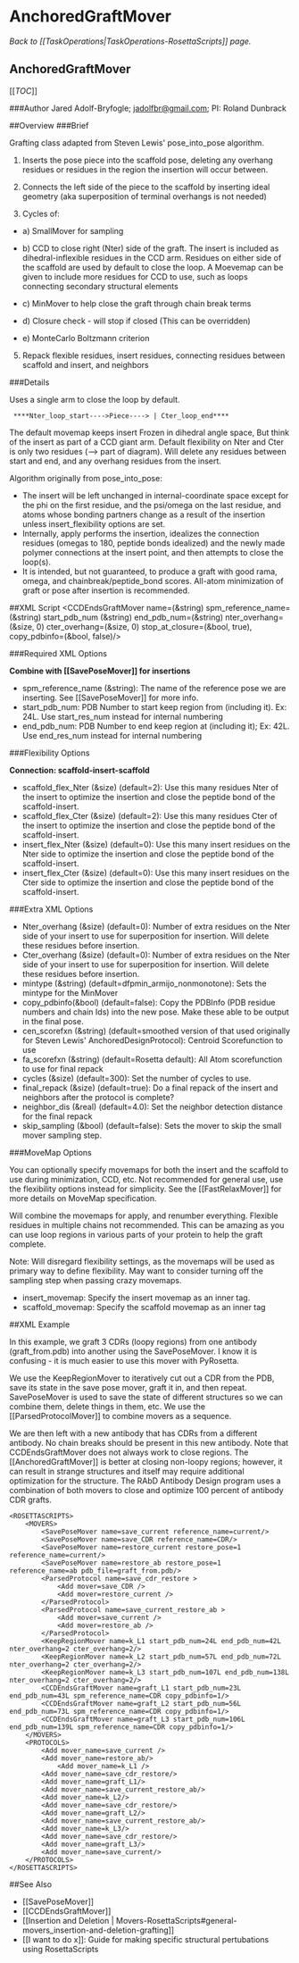 # AnchoredGraftMover
*Back to [[TaskOperations|TaskOperations-RosettaScripts]] page.*
## AnchoredGraftMover

[[_TOC_]]

###Author
Jared Adolf-Bryfogle; jadolfbr@gmail.com; 
PI: Roland Dunbrack

##Overview
###Brief 

Grafting class adapted from Steven Lewis' pose_into_pose algorithm.

1) Inserts the pose piece into the scaffold pose, deleting any overhang residues or residues in the region the insertion will occur between.

2) Connects the left side of the piece to the scaffold by inserting ideal geometry 
     (aka superposition of terminal overhangs is not needed)

3) Cycles of:

  - a) SmallMover for sampling

  - b) CCD to close right (Nter) side of the graft.  The insert is included as dihedral-inflexible residues in the CCD arm. Residues on either side of the scaffold are used by default to close the loop. A Moevemap can be given to include more residues for CCD to use, such as loops connecting secondary structural elements

  - c) MinMover to help close the graft through chain break terms

  - d) Closure check - will stop if closed (This can be overridden)

  - e) MonteCarlo Boltzmann criterion

5) Repack flexible residues, insert residues, connecting residues between scaffold and insert, and neighbors

###Details 

Uses a single arm to close the loop by default.

```
 ****Nter_loop_start---->Piece----> | Cter_loop_end****
```

The default movemap keeps insert Frozen in dihedral angle space, But think of the insert as part of a CCD giant arm. Default flexibility on Nter and Cter is only two residues (--> part of diagram). Will delete any residues between start and end, and any overhang residues from the insert.  

Algorithm originally from pose_into_pose:
-   The insert will be left unchanged in internal-coordinate space except for the phi on the first residue, and the psi/omega on the last residue, and atoms whose bonding partners change as a result of the insertion unless insert_flexibility options are set.
-   Internally, apply performs the insertion, idealizes the connection residues (omegas to 180, peptide bonds idealized) and the newly made polymer connections at the insert point, and then attempts to close the loop(s).
-   It is intended, but not guaranteed, to produce a graft with good rama, omega, and chainbreak/peptide_bond scores.  All-atom minimization of graft or pose after insertion is recommended.

##XML Script
     <CCDEndsGraftMover name=(&string) spm_reference_name=(&string) start_pdb_num (&string) end_pdb_num=(&string) nter_overhang=(&size, 0) cter_overhang=(&size, 0) stop_at_closure=(&bool, true), copy_pdbinfo=(&bool, false)/>

###Required XML Options 

**Combine with [[SavePoseMover]] for insertions**

-   spm_reference_name (&string): The name of the reference pose we are inserting.  See [[SavePoseMover]] for more info.
-   start\_pdb\_num: PDB Number to start keep region from (including it). Ex: 24L.  Use start\_res\_num instead for internal numbering 
-   end\_pdb\_num: PDB Number to end keep region at (including it); Ex: 42L. Use end\_res\_num instead for internal numbering

###Flexibility Options

**Connection: scaffold-insert-scaffold**

-   scaffold_flex_Nter (&size) (default=2):  Use this many residues Nter of the insert to optimize the insertion and close the peptide bond of the scaffold-insert. 
-   scaffold_flex_Cter (&size) (default=2):  Use this many residues Cter of the insert to optimize the insertion and close the peptide bond of the scaffold-insert. 
-   insert_flex_Nter (&size) (default=0): Use this many insert residues on the Nter side to optimize the insertion and close the peptide bond of the scaffold-insert. 
-   insert_flex_Cter (&size) (default=0): Use this many insert residues on the Cter side to optimize the insertion and close the peptide bond of the scaffold-insert. 


###Extra XML Options
-   Nter_overhang (&size) (default=0): Number of extra residues on the Nter side of your insert to use for superposition for insertion.  Will delete these residues before insertion.
-   Cter_overhang (&size) (default=0): Number of extra residues on the Nter side of your insert to use for superposition for insertion.  Will delete these residues before insertion.
-   mintype (&string) (default=dfpmin_armijo_nonmonotone): Sets the mintype for the MinMover
-   copy_pdbinfo(&bool) (default=false): Copy the PDBInfo (PDB residue numbers and chain Ids) into the new pose.  Make these able to be output in the final pose. 
-   cen_scorefxn (&string) (default=smoothed version of that used originally for Steven Lewis' AnchoredDesignProtocol): Centroid Scorefunction to use
-   fa_scorefxn (&string) (default=Rosetta default): All Atom scorefunction to use for final repack
-   cycles (&size) (default=300): Set the number of cycles to use.
-   final_repack (&size) (default=true): Do a final repack of the insert and neighbors after the protocol is complete?
-   neighbor_dis (&real) (default=4.0): Set the neighbor detection distance for the final repack
-   skip_sampling (&bool) (default=false): Sets the mover to skip the small mover sampling step.


###MoveMap Options

You can optionally specify movemaps for both the insert and the scaffold to use during minimization, CCD, etc.  Not recommended for general use, use the flexibility options instead for simplicity. See the [[FastRelaxMover]] for more details on MoveMap specification. 

Will combine the movemaps for apply, and renumber everything. Flexible residues in multiple chains not recommended. This can be amazing as you can use loop regions in various parts of your protein to help the graft complete.

Note: Will disregard flexibility settings, as the movemaps will be used as primary way to define flexibility. May want to consider turning off the sampling step when passing crazy movemaps.


-   insert_movemap: Specify the insert movemap as an inner tag.
-   scaffold_movemap: Specify the scaffold movemap as an inner tag


##XML Example

In this example, we graft 3 CDRs (loopy regions) from one antibody (graft_from.pdb) into another using the SavePoseMover.  I know it is confusing - it is much easier to use this mover with PyRosetta. 

We use the KeepRegionMover to iteratively cut out a CDR from the PDB, save its state in the save pose mover, graft it in, and then repeat.  SavePoseMover is used to save the state of different structures so we can combine them, delete things in them, etc.  We use the [[ParsedProtocolMover]] to combine movers as a sequence. 

We are then left with a new antibody that has CDRs from a different antibody.  No chain breaks should be present in this new antibody.  Note that CCDEndsGraftMover does not always work to close regions.  The [[AnchoredGraftMover]] is better at closing non-loopy regions; however, it can result in strange structures and itself may require additional optimization for the structure.  The RAbD Antibody Design program uses a combination of both movers to close and optimize 100 percent of antibody CDR grafts. 


```
<ROSETTASCRIPTS>
	<MOVERS>
		<SavePoseMover name=save_current reference_name=current/>
		<SavePoseMover name=save_CDR reference_name=CDR/>
		<SavePoseMover name=restore_current restore_pose=1 reference_name=current/>
		<SavePoseMover name=restore_ab restore_pose=1 reference_name=ab pdb_file=graft_from.pdb/>
		<ParsedProtocol name=save_cdr_restore >
			<Add mover=save_CDR />
			<Add mover=restore_current />
		</ParsedProtocol>
		<ParsedProtocol name=save_current_restore_ab >
			<Add mover=save_current />
			<Add mover=restore_ab />
		</ParsedProtocol>
		<KeepRegionMover name=k_L1 start_pdb_num=24L end_pdb_num=42L nter_overhang=2 cter_overhang=2/>
		<KeepRegionMover name=k_L2 start_pdb_num=57L end_pdb_num=72L nter_overhang=2 cter_overhang=2/>
		<KeepRegionMover name=k_L3 start_pdb_num=107L end_pdb_num=138L nter_overhang=2 cter_overhang=2/>
		<CCDEndsGraftMover name=graft_L1 start_pdb_num=23L end_pdb_num=43L spm_reference_name=CDR copy_pdbinfo=1/>
		<CCDEndsGraftMover name=graft_L2 start_pdb_num=56L end_pdb_num=73L spm_reference_name=CDR copy_pdbinfo=1/>
		<CCDEndsGraftMover name=graft_L3 start_pdb_num=106L end_pdb_num=139L spm_reference_name=CDR copy_pdbinfo=1/>
	</MOVERS>
	<PROTOCOLS>
		<Add mover_name=save_current />
		<Add mover_name=restore_ab/>
    		<Add mover_name=k_L1 />
		<Add mover_name=save_cdr_restore/>
		<Add mover_name=graft_L1/>
		<Add mover_name=save_current_restore_ab/>
		<Add mover_name=k_L2/>
		<Add mover_name=save_cdr_restore/>
		<Add mover_name=graft_L2/>
		<Add mover_name=save_current_restore_ab/>
		<Add mover_name=k_L3/>
		<Add mover_name=save_cdr_restore/>
		<Add mover_name=graft_L3/>
		<Add mover_name=save_current/>
	</PROTOCOLS>
</ROSETTASCRIPTS>
```


##See Also


* [[SavePoseMover]]
* [[CCDEndsGraftMover]]
* [[Insertion and Deletion | Movers-RosettaScripts#general-movers_insertion-and-deletion-grafting]]
* [[I want to do x]]: Guide for making specific structural pertubations using RosettaScripts